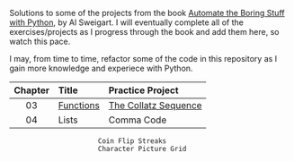 Solutions to some of the projects from the book <a href="https://automatetheboringstuff.com/">Automate the Boring Stuff with Python</a>, by Al Sweigart.  I will eventually complete all of the exercises/projects as I progress through the book and add them here, so watch this pace.

I may, from time to time, refactor some of the code in this repository as I gain more knowledge and experiece with Python.

| Chapter   | Title     | Practice Project
| :-------: | :-------- | :-------------------- |
| 03        | <a href="[https://automatetheboringstuff.com/2e/chapter3/Funtions](https://github.com/g-ung/project-level-up/tree/main/automate-the-boring-stuff-with-python-SOLUTIONS/Chapter_3)](https://github.com/g-ung/project-level-up/tree/main/automate-the-boring-stuff-with-python-SOLUTIONS/Chapter_3)">Functions</a>  | <a href="[https://github.com/g-ung/project-level-up/tree/main/automate-the-boring-stuff-with-python-SOLUTIONS/Chapter_3](https://github.com/g-ung/project-level-up/blob/main/automate-the-boring-stuff-with-python-SOLUTIONS/Chapter_3/collatz.py)">The Collatz Sequence</a>  |
| 04        | Lists     | Comma Code
                          Coin Flip Streaks
                          Character Picture Grid
